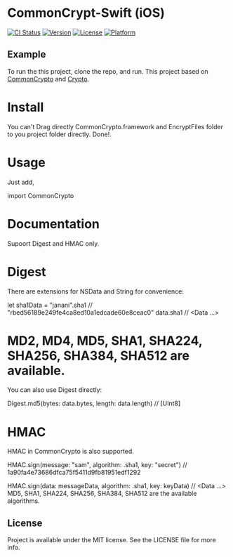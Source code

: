 # CommonCrypt-Swift (iOS)

[![CI Status](https://img.shields.io/travis/Aravind/ARCrypt.svg?style=flat)](https://travis-ci.org/Aravind/ARCrypt)
[![Version](https://img.shields.io/cocoapods/v/ARCrypt.svg?style=flat)](https://cocoapods.org/pods/ARCrypt)
[![License](https://img.shields.io/cocoapods/l/ARCrypt.svg?style=flat)](https://cocoapods.org/pods/ARCrypt)
[![Platform](https://img.shields.io/cocoapods/p/ARCrypt.svg?style=flat)](https://cocoapods.org/pods/ARCrypt)

## Example

To run the this project, clone the repo, and run. This project based on [CommonCrypto](https://github.com/soffes/CommonCrypto) and [Crypto](https://github.com/soffes/Crypto).

# Install

You can't Drag directly CommonCrypto.framework and EncryptFiles folder to you project folder directly. Done!.

# Usage

Just add,

import CommonCrypto

# Documentation
Supoort Digest and HMAC only.

# Digest
There are extensions for NSData and String for convenience:

let sha1Data = "janani".sha1 // "rbed56189e249fe4ca8ed10a1edcade60e8ceac0"
data.sha1  // <Data …>
# MD2, MD4, MD5, SHA1, SHA224, SHA256, SHA384, SHA512 are available.

You can also use Digest directly:

Digest.md5(bytes: data.bytes, length: data.length) // [UInt8]

# HMAC
HMAC in CommonCrypto is also supported.

HMAC.sign(message: "sam", algorithm: .sha1, key: "secret") // 1a90fa4e73686dfca75f5411d9fb81951edf1292

HMAC.sign(data: messageData, algorithm: .sha1, key: keyData) // <Data …>
MD5, SHA1, SHA224, SHA256, SHA384, SHA512 are the available algorithms.

## License

Project is available under the MIT license. See the LICENSE file for more info.
